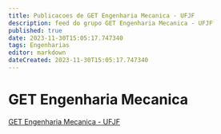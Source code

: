 ```yaml
---
title: Publicacoes de GET Engenharia Mecanica - UFJF 
description: feed do grupo GET Engenharia Mecanica - UFJF
published: true
date: 2023-11-30T15:05:17.747340
tags: Engenharias
editor: markdown
dateCreated: 2023-11-30T15:05:17.747340
---
```


# GET Engenharia Mecanica
[GET Engenharia Mecanica - UFJF](/grupo/231GETEngenhariaMecanicaUFJF)